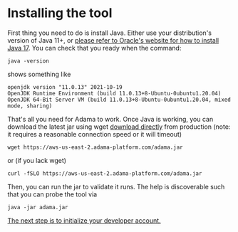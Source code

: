 # Installing the tool

First thing you need to do is install Java.
Either use your distribution's version of Java 11+, or [please refer to Oracle's website for how to install Java 17](https://www.oracle.com/java/technologies/downloads/#jdk17-windows).
You can check that you ready when the command:

```shell
java -version
```

shows something like
```shell
openjdk version "11.0.13" 2021-10-19
OpenJDK Runtime Environment (build 11.0.13+8-Ubuntu-0ubuntu1.20.04)
OpenJDK 64-Bit Server VM (build 11.0.13+8-Ubuntu-0ubuntu1.20.04, mixed mode, sharing)
```

That's all you need for Adama to work. Once Java is working, you can download the latest jar using wget [download directly](https://aws-us-east-2.adama-platform.com/adama.jar) from production (note: it requires a reasonable connection speed or it will timeout)

```shell
wget https://aws-us-east-2.adama-platform.com/adama.jar
```
or (if you lack wget)

```shell
curl -fSLO https://aws-us-east-2.adama-platform.com/adama.jar
```

Then, you can run the jar to validate it runs. The help is discoverable such that you can probe the tool via

```shell
java -jar adama.jar
```

[The next step is to initialize your developer account.](01-init.md)
